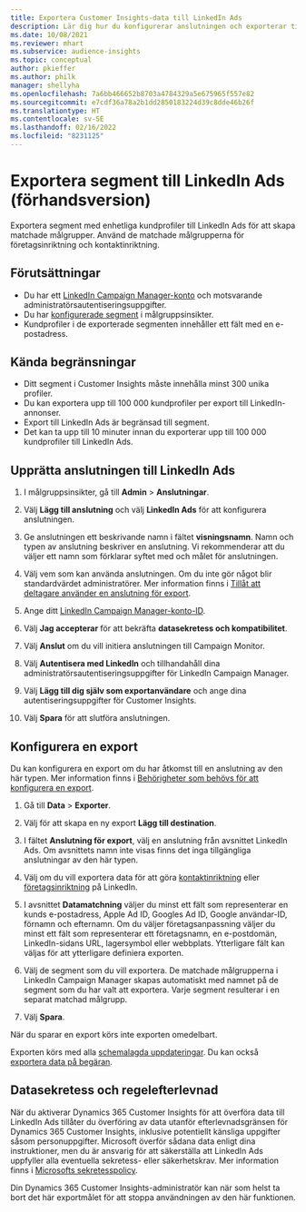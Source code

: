 ```yaml
---
title: Exportera Customer Insights-data till LinkedIn Ads
description: Lär dig hur du konfigurerar anslutningen och exporterar till LinkedIn Ads.
ms.date: 10/08/2021
ms.reviewer: mhart
ms.subservice: audience-insights
ms.topic: conceptual
author: pkieffer
ms.author: philk
manager: shellyha
ms.openlocfilehash: 7a6bb466652b8703a4784329a5e675965f557e82
ms.sourcegitcommit: e7cdf36a78a2b1dd2850183224d39c8dde46b26f
ms.translationtype: HT
ms.contentlocale: sv-SE
ms.lasthandoff: 02/16/2022
ms.locfileid: "8231125"
---
```

# <a name="export-segments-to-linkedin-ads-preview"></a>Exportera segment till LinkedIn Ads (förhandsversion)

Exportera segment med enhetliga kundprofiler till LinkedIn Ads för att skapa matchade målgrupper. Använd de matchade målgrupperna för företagsinriktning och kontaktinriktning.

## <a name="prerequisites"></a>Förutsättningar

-   Du har ett [LinkedIn Campaign Manager-konto](https://business.linkedin.com/marketing-solutions/ads) och motsvarande administratörsautentiseringsuppgifter.
-   Du har [konfigurerade segment](segments.md) i målgruppsinsikter.
-   Kundprofiler i de exporterade segmenten innehåller ett fält med en e-postadress.

## <a name="known-limitations"></a>Kända begränsningar

- Ditt segment i Customer Insights måste innehålla minst 300 unika profiler. 
- Du kan exportera upp till 100 000 kundprofiler per export till LinkedIn-annonser.
- Export till LinkedIn Ads är begränsad till segment.
- Det kan ta upp till 10 minuter innan du exporterar upp till 100 000 kundprofiler till LinkedIn Ads. 

## <a name="set-up-the-connection-to-linkedin-ads"></a>Upprätta anslutningen till LinkedIn Ads

1. I målgruppsinsikter, gå till **Admin** > **Anslutningar**.

1. Välj **Lägg till anslutning** och välj **LinkedIn Ads** för att konfigurera anslutningen.

1. Ge anslutningen ett beskrivande namn i fältet **visningsnamn**. Namn och typen av anslutning beskriver en anslutning. Vi rekommenderar att du väljer ett namn som förklarar syftet med och målet för anslutningen.

1. Välj vem som kan använda anslutningen. Om du inte gör något blir standardvärdet administratörer. Mer information finns i [Tillåt att deltagare använder en anslutning för export](connections.md#allow-contributors-to-use-a-connection-for-exports).

1. Ange ditt [LinkedIn Campaign Manager-konto-ID](https://www.linkedin.com/help/lms/answer/a424270).

1. Välj **Jag accepterar** för att bekräfta **datasekretess och kompatibilitet**.

1. Välj **Anslut** om du vill initiera anslutningen till Campaign Monitor.

1. Välj **Autentisera med LinkedIn** och tillhandahåll dina administratörsautentiseringsuppgifter för LinkedIn Campaign Manager.

1. Välj **Lägg till dig själv som exportanvändare** och ange dina autentiseringsuppgifter för Customer Insights.

1. Välj **Spara** för att slutföra anslutningen.

## <a name="configure-an-export"></a>Konfigurera en export

Du kan konfigurera en export om du har åtkomst till en anslutning av den här typen. Mer information finns i [Behörigheter som behövs för att konfigurera en export](export-destinations.md#set-up-a-new-export).

1. Gå till **Data** > **Exporter**.

1. Välj för att skapa en ny export **Lägg till destination**.

1. I fältet **Anslutning för export**, välj en anslutning från avsnittet LinkedIn Ads. Om avsnittets namn inte visas finns det inga tillgängliga anslutningar av den här typen.

1. Välj om du vill exportera data för att göra [kontaktinriktning](https://business.linkedin.com/marketing-solutions/ad-targeting/contact-targeting) eller [företagsinriktning](https://business.linkedin.com/marketing-solutions/ad-targeting/account-targeting) på LinkedIn. 

1. I avsnittet **Datamatchning** väljer du minst ett fält som representerar en kunds e-postadress, Apple Ad ID, Googles Ad ID, Google användar-ID, förnamn och efternamn. Om du väljer företagsanpassning väljer du minst ett fält som representerar ett företagsnamn, en e-postdomän, LinkedIn-sidans URL, lagersymbol eller webbplats. Ytterligare fält kan väljas för att ytterligare definiera exporten. 

1. Välj de segment som du vill exportera. De matchade målgrupperna i LinkedIn Campaign Manager skapas automatiskt med namnet på de segment som du har valt att exportera. Varje segment resulterar i en separat matchad målgrupp. 

1. Välj **Spara**.

När du sparar en export körs inte exporten omedelbart.

Exporten körs med alla [schemalagda uppdateringar](system.md#schedule-tab). Du kan också [exportera data på begäran](export-destinations.md#run-exports-on-demand). 


## <a name="data-privacy-and-compliance"></a>Datasekretess och regelefterlevnad

När du aktiverar Dynamics 365 Customer Insights för att överföra data till LinkedIn Ads tillåter du överföring av data utanför efterlevnadsgränsen för Dynamics 365 Customer Insights, inklusive potentiellt känsliga uppgifter såsom personuppgifter. Microsoft överför sådana data enligt dina instruktioner, men du är ansvarig för att säkerställa att LinkedIn Ads uppfyller alla eventuella sekretess- eller säkerhetskrav. Mer information finns i [Microsofts sekretesspolicy](https://go.microsoft.com/fwlink/?linkid=396732).

Din Dynamics 365 Customer Insights-administratör kan när som helst ta bort det här exportmålet för att stoppa användningen av den här funktionen.
